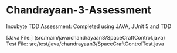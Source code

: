 # Chandrayaan-3-Assessment
Incubyte TDD Assessment: Completed using JAVA, JUnit 5 and TDD

[Java File:] (src/main/java/chandrayaan3/SpaceCraftControl.java) <br/>
Test File: src/test/java/chandrayaan3/SpaceCraftControlTest.java
